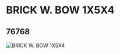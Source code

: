 # BRICK W. BOW 1X5X4
## 76768
![BRICK W. BOW 1X5X4](https://lc-www-live-s.legocdn.com/media/bricks/5/2/6012805.jpg)